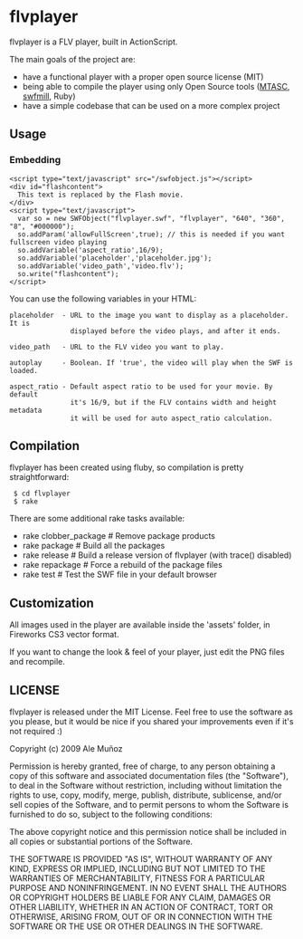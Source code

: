 flvplayer
=========

flvplayer is a FLV player, built in ActionScript.

The main goals of the project are:

- have a functional player with a proper open source license (MIT)
- being able to compile the player using only Open Source tools ([MTASC](http://www.mtasc.org/), [swfmill](http://swfmill.org/), Ruby)
- have a simple codebase that can be used on a more complex project


## Usage

### Embedding

    <script type="text/javascript" src="/swfobject.js"></script>
    <div id="flashcontent">
      This text is replaced by the Flash movie.
    </div>
    <script type="text/javascript">
      var so = new SWFObject("flvplayer.swf", "flvplayer", "640", "360", "8", "#000000");
      so.addParam('allowFullScreen',true); // this is needed if you want fullscreen video playing
      so.addVariable('aspect_ratio',16/9);
      so.addVariable('placeholder','placeholder.jpg');
      so.addVariable('video_path','video.flv');
      so.write("flashcontent");
    </script>


You can use the following variables in your HTML:

    placeholder  - URL to the image you want to display as a placeholder. It is
                   displayed before the video plays, and after it ends.
    
    video_path   - URL to the FLV video you want to play.
    
    autoplay     - Boolean. If 'true', the video will play when the SWF is loaded.
    
    aspect_ratio - Default aspect ratio to be used for your movie. By default
                   it's 16/9, but if the FLV contains width and height metadata
                   it will be used for auto aspect_ratio calculation.

Compilation
-----------
flvplayer has been created using fluby, so compilation is pretty straightforward:

     $ cd flvplayer
     $ rake

There are some additional rake tasks available:

- rake clobber_package  # Remove package products
- rake package          # Build all the packages
- rake release          # Build a release version of flvplayer (with trace() disabled)
- rake repackage        # Force a rebuild of the package files
- rake test             # Test the SWF file in your default browser


Customization
-------------

All images used in the player are available inside the 'assets' folder, in Fireworks CS3 vector format.

If you want to change the look & feel of your player, just edit the PNG files and recompile.


LICENSE
-------
flvplayer is released under the MIT License. Feel free to use the software as you please, but it would be nice if you shared your improvements even if it's not required :)

Copyright (c) 2009 Ale Muñoz

Permission is hereby granted, free of charge, to any person obtaining a copy
of this software and associated documentation files (the "Software"), to deal
in the Software without restriction, including without limitation the rights
to use, copy, modify, merge, publish, distribute, sublicense, and/or sell
copies of the Software, and to permit persons to whom the Software is
furnished to do so, subject to the following conditions:

The above copyright notice and this permission notice shall be included in
all copies or substantial portions of the Software.

THE SOFTWARE IS PROVIDED "AS IS", WITHOUT WARRANTY OF ANY KIND, EXPRESS OR
IMPLIED, INCLUDING BUT NOT LIMITED TO THE WARRANTIES OF MERCHANTABILITY,
FITNESS FOR A PARTICULAR PURPOSE AND NONINFRINGEMENT. IN NO EVENT SHALL THE
AUTHORS OR COPYRIGHT HOLDERS BE LIABLE FOR ANY CLAIM, DAMAGES OR OTHER
LIABILITY, WHETHER IN AN ACTION OF CONTRACT, TORT OR OTHERWISE, ARISING FROM,
OUT OF OR IN CONNECTION WITH THE SOFTWARE OR THE USE OR OTHER DEALINGS IN
THE SOFTWARE.